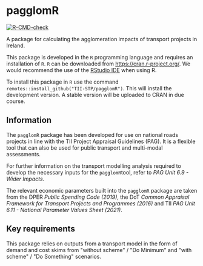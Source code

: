 # pagglomR

<!-- badges: start -->
[![R-CMD-check](https://github.com/TII-STP/pagglomR/workflows/R-CMD-check/badge.svg)](https://github.com/TII-STP/pagglomR/actions)
<!-- badges: end -->

A package for calculating the agglomeration impacts of transport projects in 
Ireland.

This package is developed in the `R` programming language and requires an
installation of `R`. `R` can be downloaded from <https://cran.r-project.org/>. 
We would recommend the use of the 
[RStudio IDE](https://www.rstudio.com/products/rstudio/download/) when using R.


To install this package in `R` use the command 
`remotes::install_github("TII-STP/pagglomR")`. This will install the development
version. A stable version will be uploaded to CRAN in due course.

## Information

The `pagglomR` package has been developed for use on national roads projects in
line with the TII Project Appraisal Guidelines (PAG). It is a flexible tool 
that can also be used for public transport and multi-modal assessments.

For further information on the transport modelling analysis required to develop 
the necessary inputs for the `pagglomR`tool, refer to 
*PAG Unit 6.9 - Wider Impacts*.

The relevant economic parameters built into the `pagglomR` package are taken 
from the DPER *Public Spending Code (2019)*, the DoT 
*Common Appraisal Framework for Transport Projects and Programmes (2016)* and 
TII *PAG Unit 6.11 - National Parameter Values Sheet (2021)*.

## Key requirements

This package relies on outputs from a transport model in the form of demand and 
cost skims from "without scheme" / "Do Minimum" and "with scheme" / 
"Do Something" scenarios.



